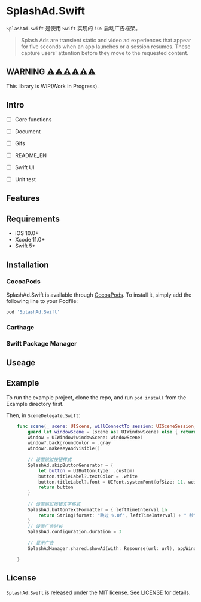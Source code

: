 

# SplashAd.Swift

`SplashAd.Swift` 是使用 `Swift` 实现的 `iOS` 启动广告框架。

> Splash Ads are transient static and video ad experiences that appear for five seconds when an app launches or a session resumes. These capture users' attention before they move to the requested content.


## WARNING ⚠️⚠️⚠️⚠️⚠️⚠️

This library is WIP(Work In Progress).
  
## Intro
  
* [ ] Core functions

* [ ] Document

* [ ] Gifs

* [ ] README_EN

* [ ] Swift UI
    
* [ ] Unit test


## Features

## Requirements

- iOS 10.0+ 
- Xcode 11.0+
- Swift 5+

## Installation

### CocoaPods

SplashAd.Swift is available through [CocoaPods](https://cocoapods.org). To install
it, simply add the following line to your Podfile:

```ruby
pod 'SplashAd.Swift'
```

### Carthage

### Swift Package Manager


## Useage

## Example

To run the example project, clone the repo, and run `pod install` from the Example directory first.

Then, in `SceneDelegate.Swift`:

```Swift
    func scene(_ scene: UIScene, willConnectTo session: UISceneSession, options connectionOptions: UIScene.ConnectionOptions) {
        guard let windowScene = (scene as? UIWindowScene) else { return }
        window = UIWindow(windowScene: windowScene)
        window?.backgroundColor = .gray
        window?.makeKeyAndVisible()
        
        // 设置跳过按钮样式
        SplashAd.skipButtonGenerator = {
            let button = UIButton(type: .custom)
            button.titleLabel?.textColor = .white
            button.titleLabel?.font = UIFont.systemFont(ofSize: 11, weight: .light)
            return button
        }
        
        // 设置跳过按钮文字格式
        SplashAd.buttonTextFormatter = { leftTimeInterval in
            return String(format: "跳过 %.0f", leftTimeInterval) + " 秒"
        }
        // 设置广告时长
        SplashAd.configuration.duration = 3
        
        // 显示广告
        SplashAdManager.shared.showAd(with: Resourse(url: url), appWindow: window!)

    }
```
## License

`SplashAd.Swift` is released under the MIT license. [See LICENSE](./LICENSE) for details.
